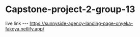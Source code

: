 # Capstone-project-2-group-13


live link --- https://sunnyside-agency-landing-page-onyeka-fakoya.netlify.app/
